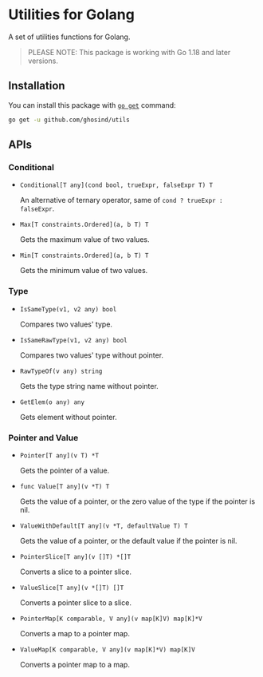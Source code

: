 # Utilities for Golang

A set of utilities functions for Golang.

> PLEASE NOTE: This package is working with Go 1.18 and later versions.

## Installation

You can install this package with [`go get`](https://golang.org/cmd/go) command:

```sh
go get -u github.com/ghosind/utils
```

## APIs

### Conditional

- `Conditional[T any](cond bool, trueExpr, falseExpr T) T`

  An alternative of ternary operator, same of `cond ? trueExpr : falseExpr`.

- `Max[T constraints.Ordered](a, b T) T`

  Gets the maximum value of two values.

- `Min[T constraints.Ordered](a, b T) T`

  Gets the minimum value of two values.

### Type

- `IsSameType(v1, v2 any) bool`

  Compares two values' type.

- `IsSameRawType(v1, v2 any) bool`

  Compares two values' type without pointer.

- `RawTypeOf(v any) string`

  Gets the type string name without pointer.

- `GetElem(o any) any`

  Gets element without pointer.

### Pointer and Value

- `Pointer[T any](v T) *T`

  Gets the pointer of a value.

- `func Value[T any](v *T) T`

  Gets the value of a pointer, or the zero value of the type if the pointer is nil.

- `ValueWithDefault[T any](v *T, defaultValue T) T`

  Gets the value of a pointer, or the default value if the pointer is nil.

- `PointerSlice[T any](v []T) *[]T`

  Converts a slice to a pointer slice.

- `ValueSlice[T any](v *[]T) []T`

  Converts a pointer slice to a slice.

- `PointerMap[K comparable, V any](v map[K]V) map[K]*V`

  Converts a map to a pointer map.

- `ValueMap[K comparable, V any](v map[K]*V) map[K]V`

  Converts a pointer map to a map.
